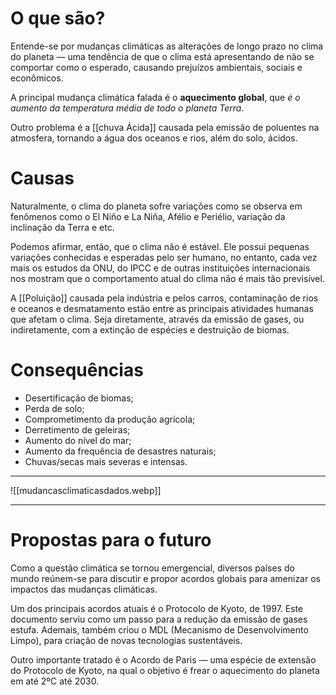 # O que são?
Entende-se por mudanças climáticas as alterações de longo prazo no clima do planeta — uma tendência de que o clima está apresentando de não se comportar como o esperado, causando prejuízos ambientais, sociais e econômicos.

A principal mudança climática falada é o **aquecimento global**, que *é o aumento da temperatura média de todo o planeta Terra*.

Outro problema é a [[chuva Ácida]] causada pela emissão de poluentes na atmosfera, tornando a água dos oceanos e rios, além do solo, ácidos.

# Causas
Naturalmente, o clima do planeta sofre variações como se observa em fenômenos como o El Niño e La Niña, Afélio e Periélio, variação da inclinação da Terra e etc.

Podemos afirmar, então, que o clima não é estável. Ele possui pequenas variações conhecidas e esperadas pelo ser humano, no entanto, cada vez mais os estudos da ONU, do IPCC e de outras instituições internacionais nos mostram que o comportamento atual do clima não é mais tão previsível.

A [[Poluição]] causada pela indústria e pelos carros, contaminação de rios e oceanos e desmatamento estão entre as principais atividades humanas que afetam o clima. Seja diretamente, através da emissão de gases, ou indiretamente, com a extinção de espécies e destruição de biomas.


# Consequências
* Desertificação de biomas;
* Perda de solo;
* Comprometimento da produção agrícola;
* Derretimento de geleiras;
* Aumento do nível do mar;
* Aumento da frequência de desastres naturais;
* Chuvas/secas mais severas e intensas.

---

![[mudancasclimaticasdados.webp]]

---

# Propostas para o futuro
Como a questão climática se tornou emergencial, diversos países do mundo reúnem-se para discutir e propor acordos globais para amenizar os impactos das mudanças climáticas.

Um dos principais acordos atuais é o Protocolo de Kyoto, de 1997. Este documento serviu como um passo para a redução da emissão de gases estufa. Ademais, também criou o MDL (Mecanismo de Desenvolvimento Limpo), para criação de novas tecnologias sustentáveis.

Outro importante tratado é o Acordo de Paris — uma espécie de extensão do Protocolo de Kyoto, na qual o objetivo é frear o aquecimento do planeta em até 2ºC até 2030.